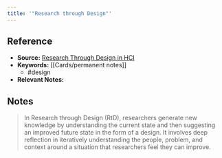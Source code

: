 ```yaml
---
title: '"Research through Design"'
---
```

## Reference
- **Source:** [Research Through Design in HCI](https://link.springer.com/chapter/10.1007/978-1-4939-0378-8_8)
- **Keywords:** [[Cards/permanent notes]]
	- #design 
- **Relevant Notes:** 
## Notes
> In Research through Design (RtD), researchers generate new knowledge by understanding the current state and then suggesting an improved future state in the form of a design. It involves deep reflection in iteratively understanding the people, problem, and context around a situation that researchers feel they can improve.